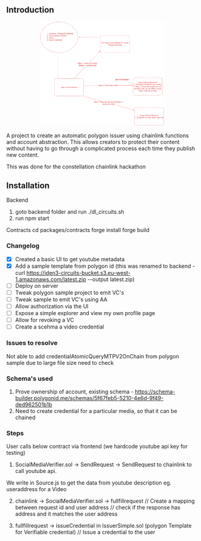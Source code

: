 ## Introduction

<div style="text-align:center;">
    <img src="./constellation.png" alt="Alt Text" width="65%">
</div>


A project to create an automatic polygon issuer using chainlink functions and account abstraction. This allows 
creators to protect their content without having to go through a complicated process each time they publish new content.

This was done for the constellation chainlink hackathon


## Installation

Backend
1. goto backend folder and run ./dl_circuits.sh
2. run npm start

Contracts
cd packages/contracts
forge install
forge build

### Changelog
- [x] Created a basic UI to get youtube metadata
- [x] Add a sample template from polygon id (this was renamed to backend - curl https://iden3-circuits-bucket.s3.eu-west-1.amazonaws.com/latest.zip --output latest.zip)
- [ ] Deploy on server
- [ ] Tweak polygon sample project to emit VC's
- [ ] Tweak sample to emit VC's using AA
- [ ] Allow authorization via the UI
- [ ] Expose a simple explorer and view my own profile page
- [ ] Allow for revoking a VC
- [ ] Create a scehma a video credential

### Issues to resolve
Not able to add credentialAtomicQueryMTPV2OnChain from polygon sample due to large file size need to check

### Schema's used 
1. Prove ownership of account, existing schema - https://schema-builder.polygonid.me/schemas/5f67feb5-5210-4e6d-9f49-ded962501b1b
2. Need to create credential for a particular media, so that it can be chained


### Steps
User calls below contract via frontend (we hardcode youtube api key for testing)
1. SocialMediaVerifier.sol -> SendRequest -> SendRequest to chainlink to call youtube api.

We write in Source.js to get the data from youtube description eg. useraddress for a Video

2. chainlink -> SocialMediaVerifier.sol -> fullfillrequest
// Create a mapping between request id and user address
// check if the response has address and it matches the user address

3. fullfillrequest -> issueCredential in IssuerSimple.sol (polygon Template for Verifiable credential)
// Issue a credential to the user